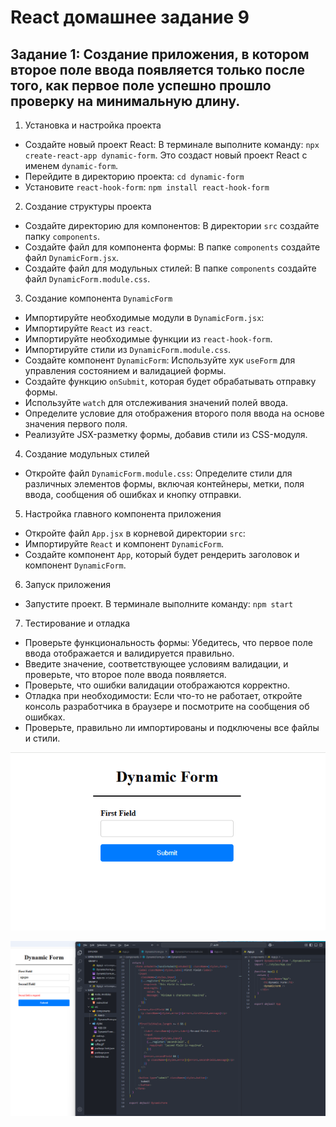 # React домашнее задание 9


## Задание 1: Создание приложения, в котором второе поле ввода появляется только после того, как первое поле успешно прошло проверку на минимальную длину.

1. Установка и настройка проекта
- Создайте новый проект React: В терминале выполните команду: `npx create-react-app dynamic-form`. Это создаст новый проект React с именем `dynamic-form`.
- Перейдите в директорию проекта: `cd dynamic-form`
- Установите `react-hook-form`: `npm install react-hook-form`

2. Создание структуры проекта
- Создайте директорию для компонентов: В директории `src` создайте папку `components`.
- Создайте файл для компонента формы: В папке `components` создайте файл `DynamicForm.jsx`.
- Создайте файл для модульных стилей: В папке `components` создайте файл `DynamicForm.module.css`.

3. Создание компонента `DynamicForm`
- Импортируйте необходимые модули в `DynamicForm.jsx`:
- Импортируйте `React` из `react`.
- Импортируйте необходимые функции из `react-hook-form`.
- Импортируйте стили из `DynamicForm.module.css`.
- Создайте компонент `DynamicForm`: Используйте хук `useForm` для управления состоянием и валидацией формы.
- Создайте функцию `onSubmit`, которая будет обрабатывать отправку формы.
- Используйте `watch` для отслеживания значений полей ввода.
- Определите условие для отображения второго поля ввода на основе значения первого поля.
- Реализуйте JSX-разметку формы, добавив стили из CSS-модуля.

4. Создание модульных стилей
- Откройте файл `DynamicForm.module.css`: Определите стили для различных элементов формы, включая контейнеры, метки, поля ввода, сообщения об ошибках и кнопку отправки.

5. Настройка главного компонента приложения
- Откройте файл `App.jsx` в корневой директории `src`:
- Импортируйте `React` и компонент `DynamicForm`.
- Создайте компонент `App`, который будет рендерить заголовок и компонент `DynamicForm`.

6. Запуск приложения
- Запустите проект. В терминале выполните команду: `npm start`

7. Тестирование и отладка
- Проверьте функциональность формы: Убедитесь, что первое поле ввода отображается и валидируется правильно.
- Введите значение, соответствующее условиям валидации, и проверьте, что второе поле ввода появляется.
- Проверьте, что ошибки валидации отображаются корректно.
- Отладка при необходимости: Если что-то не работает, откройте консоль разработчика в браузере и посмотрите на сообщения об ошибках.
- Проверьте, правильно ли импортированы и подключены все файлы и стили.


![скриншот](./Gifka.gif)

![скриншот](./img01.png)





